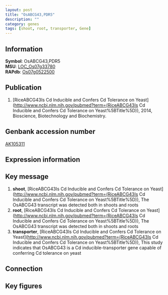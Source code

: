 ```yaml
---
layout: post
title: "OsABCG43,PDR5"
description: ""
category: genes
tags: [shoot, root, transporter, Gene]
---
```


## Information
__Symbol__: OsABCG43,PDR5  
__MSU__: [LOC_Os07g33780](http://rice.plantbiology.msu.edu/cgi-bin/ORF_infopage.cgi?orf=LOC_Os07g33780)  
__RAPdb__: [Os07g0522500](http://rapdb.dna.affrc.go.jp/viewer/gbrowse_details/irgsp1?name=Os07g0522500)  

## Publication
1. [RiceABCG43Is Cd Inducible and Confers Cd Tolerance on Yeast](http://www.ncbi.nlm.nih.gov/pubmed?term=(RiceABCG43Is Cd Inducible and Confers Cd Tolerance on Yeast%5BTitle%5D)), 2014, Bioscience, Biotechnology and Biochemistry.

## Genbank accession number
[AK105311](http://www.ncbi.nlm.nih.gov/nuccore/AK105311)

## Expression information

## Key message
1. __shoot__, [RiceABCG43Is Cd Inducible and Confers Cd Tolerance on Yeast](http://www.ncbi.nlm.nih.gov/pubmed?term=(RiceABCG43Is Cd Inducible and Confers Cd Tolerance on Yeast%5BTitle%5D)),  The OsABCG43 transcript was detected both in shoots and roots
2. __root__, [RiceABCG43Is Cd Inducible and Confers Cd Tolerance on Yeast](http://www.ncbi.nlm.nih.gov/pubmed?term=(RiceABCG43Is Cd Inducible and Confers Cd Tolerance on Yeast%5BTitle%5D)),  The OsABCG43 transcript was detected both in shoots and roots
3. __transporter__, [RiceABCG43Is Cd Inducible and Confers Cd Tolerance on Yeast](http://www.ncbi.nlm.nih.gov/pubmed?term=(RiceABCG43Is Cd Inducible and Confers Cd Tolerance on Yeast%5BTitle%5D)),  This study indicates that OsABCG43 is a Cd inducible-transporter gene capable of conferring Cd tolerance on yeast

## Connection

## Key figures


